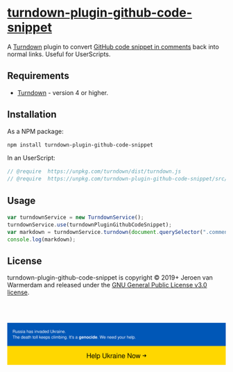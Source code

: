 # [turndown-plugin-github-code-snippet](https://github.com/jerone/turndown-plugin-github-code-snippet/)

A [Turndown](https://github.com/mixmark-io/turndown) plugin to convert [GitHub code snippet in comments](https://help.github.com/articles/creating-a-permanent-link-to-a-code-snippet/) back into normal links. Useful for UserScripts.

## Requirements

- [Turndown](https://github.com/mixmark-io/turndown) - version 4 or higher.

## Installation

As a NPM package:

```sh
npm install turndown-plugin-github-code-snippet
```

In an UserScript:

```js
// @require  https://unpkg.com/turndown/dist/turndown.js
// @require  https://unpkg.com/turndown-plugin-github-code-snippet/src/turndown-plugin-github-code-snippet.js
```

## Usage

```js
var turndownService = new TurndownService();
turndownService.use(turndownPluginGithubCodeSnippet);
var markdown = turndownService.turndown(document.querySelector(".comment"));
console.log(markdown);
```

## License

turndown-plugin-github-code-snippet is copyright &#169; 2019+ Jeroen van Warmerdam and released under the [GNU General Public License v3.0 license](https://github.com/jerone/turndown-plugin-github-code-snippet/blob/master/LICENSE).

<br/>
<br/>

[![Stand With Ukraine](https://raw.githubusercontent.com/vshymanskyy/StandWithUkraine/main/banner2-direct.svg)](https://stand-with-ukraine.pp.ua)